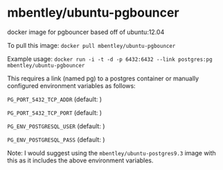 mbentley/ubuntu-pgbouncer
==================

docker image for pgbouncer
based off of ubuntu:12.04

To pull this image:
`docker pull mbentley/ubuntu-pgbouncer`

Example usage:
`docker run -i -t -d -p 6432:6432 --link postgres:pg mbentley/ubuntu-pgbouncer`

This requires a link (named pg) to a postgres container or manually configured environment variables as follows:

`PG_PORT_5432_TCP_ADDR` (default: <empty>)

`PG_PORT_5432_TCP_PORT` (default: <empty>)

`PG_ENV_POSTGRESQL_USER` (default: <empty>)

`PG_ENV_POSTGRESQL_PASS` (default: <empty>)

Note: I would suggest using the `mbentley/ubuntu-postgres9.3` image with this as it includes the above environment variables.
